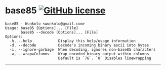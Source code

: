 # base85 [![GitHub license](https://img.shields.io/badge/license-MIT-blue.svg)](LICENSE)

```
base85 - Wunkolo <wunkolo@gmail.com>
Usage: base85 [Options]... [File]
       base85 --decode [Options]... [File]
Options:
  -h, --help            Display this help/usage information
  -d, --decode          Decode's incoming binary ascii into bytes
  -i, --ignore-garbage  When decoding, ignores non-base85 characters
  -w, --wrap=Columns    Wrap encoded binary output within columns
                        Default is `76`. `0` Disables linewrapping
```
---
